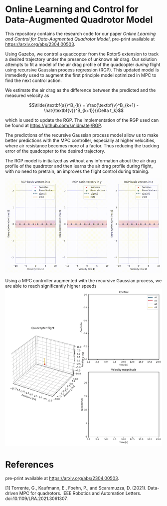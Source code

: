 # Online Learning and Control for Data-Augmented Quadrotor Model
This repository contains the research code for our paper *Online Learning and Control for Data-Augmented Quadrotor Model*, pre-print available at https://arxiv.org/abs/2304.00503.

Using Gazebo, we control a quadcopter from the RotorS extension to track a desired trajectory under the presence of unknown air drag. Our solution attempts to fit a model of the air drag profile of the quadcopter *during* flight using recursive Gaussian process regression (RGP). This updated model is immedietly used to augment the first principle model optimized in MPC to find the next control action.


We estimate the air drag as the difference between the predicted and the measured velocity as

$$\tilde{\textbf{a}}^B_{k} = \frac{\textbf{v}^B_{k+1} - \hat{\textbf{v}}^B_{k+1}}{\Delta t_k}$$

which is used to update the RGP. The implementation of the RGP used can be found at https://github.com/smidmatej/RGP. 

The predictions of the recursive Gaussian process model allow us to make better predictions with the MPC controller, especially at higher velocities, where air resistance becomes more of a factor. Thus reducing the tracking error of the quadcopter to the desired trajectory.


The RGP model is initialized as without any information about the air drag profile of the quadrotor and then learns the air drag profile during flight, with no need to pretrain, an improves the flight control during training. 

![rgp_anim](docs/rgp_anim_python.gif)


Using a MPC controller augmented with the recursive Gaussian process, we are able to reach significantly higher speeds 
![quadcopter_flight](docs/drone_flight.gif)

# References
pre-print available at https://arxiv.org/abs/2304.00503.

[1] Torrente, G., Kaufmann, E., Foehn, P., and Scaramuzza, D. (2021). Data-driven MPC for quadrotors. IEEE Robotics and Automation Letters. doi:10.1109/LRA.2021.3061307.